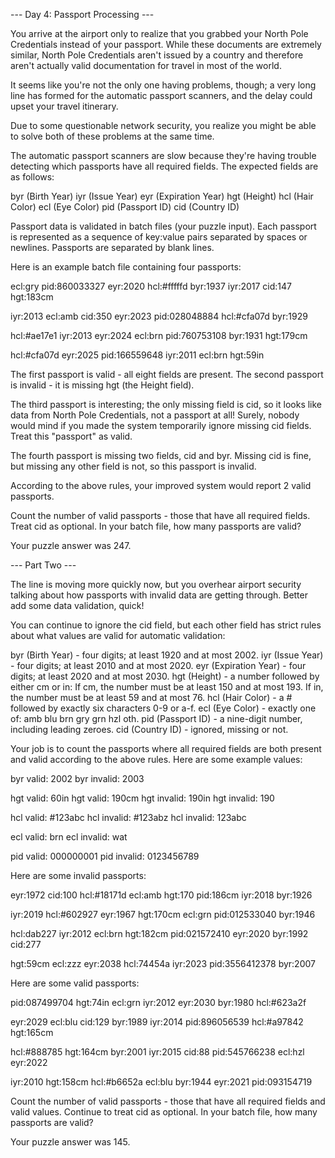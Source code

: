 --- Day 4: Passport Processing ---

You arrive at the airport only to realize that you grabbed your North
Pole Credentials instead of your passport. While these documents are
extremely similar, North Pole Credentials aren't issued by a country
and therefore aren't actually valid documentation for travel in most
of the world.

It seems like you're not the only one having problems, though; a very
long line has formed for the automatic passport scanners, and the
delay could upset your travel itinerary.

Due to some questionable network security, you realize you might be
able to solve both of these problems at the same time.

The automatic passport scanners are slow because they're having
trouble detecting which passports have all required fields. The
expected fields are as follows:

byr (Birth Year)
iyr (Issue Year)
eyr (Expiration Year)
hgt (Height)
hcl (Hair Color)
ecl (Eye Color)
pid (Passport ID)
cid (Country ID)

Passport data is validated in batch files (your puzzle input). Each
passport is represented as a sequence of key:value pairs separated by
spaces or newlines. Passports are separated by blank lines.

Here is an example batch file containing four passports:

ecl:gry pid:860033327 eyr:2020 hcl:#fffffd
byr:1937 iyr:2017 cid:147 hgt:183cm

iyr:2013 ecl:amb cid:350 eyr:2023 pid:028048884
hcl:#cfa07d byr:1929

hcl:#ae17e1 iyr:2013
eyr:2024
ecl:brn pid:760753108 byr:1931
hgt:179cm

hcl:#cfa07d eyr:2025 pid:166559648
iyr:2011 ecl:brn hgt:59in

The first passport is valid - all eight fields are present. The second
passport is invalid - it is missing hgt (the Height field).

The third passport is interesting; the only missing field is cid, so
it looks like data from North Pole Credentials, not a passport at all!
Surely, nobody would mind if you made the system temporarily ignore
missing cid fields. Treat this "passport" as valid.

The fourth passport is missing two fields, cid and byr. Missing cid is
fine, but missing any other field is not, so this passport is invalid.

According to the above rules, your improved system would report 2
valid passports.

Count the number of valid passports - those that have all required
fields. Treat cid as optional. In your batch file, how many passports
are valid?

Your puzzle answer was 247.

--- Part Two ---

The line is moving more quickly now, but you overhear airport security
talking about how passports with invalid data are getting
through. Better add some data validation, quick!

You can continue to ignore the cid field, but each other field has
strict rules about what values are valid for automatic validation:

byr (Birth Year) - four digits; at least 1920 and at most 2002.
iyr (Issue Year) - four digits; at least 2010 and at most 2020.
eyr (Expiration Year) - four digits; at least 2020 and at most 2030.
hgt (Height) - a number followed by either cm or in:
If cm, the number must be at least 150 and at most 193.
If in, the number must be at least 59 and at most 76.
hcl (Hair Color) - a # followed by exactly six characters 0-9 or a-f.
ecl (Eye Color) - exactly one of: amb blu brn gry grn hzl oth.
pid (Passport ID) - a nine-digit number, including leading zeroes.
cid (Country ID) - ignored, missing or not.

Your job is to count the passports where all required fields are both
present and valid according to the above rules. Here are some example
values:

byr valid:   2002
byr invalid: 2003

hgt valid:   60in
hgt valid:   190cm
hgt invalid: 190in
hgt invalid: 190

hcl valid:   #123abc
hcl invalid: #123abz
hcl invalid: 123abc

ecl valid:   brn
ecl invalid: wat

pid valid:   000000001
pid invalid: 0123456789

Here are some invalid passports:

eyr:1972 cid:100
hcl:#18171d ecl:amb hgt:170 pid:186cm iyr:2018 byr:1926

iyr:2019
hcl:#602927 eyr:1967 hgt:170cm
ecl:grn pid:012533040 byr:1946

hcl:dab227 iyr:2012
ecl:brn hgt:182cm pid:021572410 eyr:2020 byr:1992 cid:277

hgt:59cm ecl:zzz
eyr:2038 hcl:74454a iyr:2023
pid:3556412378 byr:2007

Here are some valid passports:

pid:087499704 hgt:74in ecl:grn iyr:2012 eyr:2030 byr:1980
hcl:#623a2f

eyr:2029 ecl:blu cid:129 byr:1989
iyr:2014 pid:896056539 hcl:#a97842 hgt:165cm

hcl:#888785
hgt:164cm byr:2001 iyr:2015 cid:88
pid:545766238 ecl:hzl
eyr:2022

iyr:2010 hgt:158cm hcl:#b6652a ecl:blu byr:1944 eyr:2021 pid:093154719

Count the number of valid passports - those that have all required
fields and valid values. Continue to treat cid as optional. In your
batch file, how many passports are valid?

Your puzzle answer was 145.
